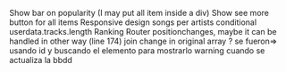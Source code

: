 Show bar on popularity (I may put all item inside a div)
Show see more button for all items
Responsive design
songs per artists
conditional userdata.tracks.length
Ranking
Router
positionchanges, maybe it can be handled in other way (line 174)
join change in original array ?
se fueron=> usando id y buscando el elemento para mostrarlo
warning cuando se actualiza la bbdd